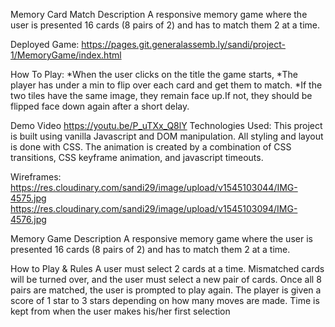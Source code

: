 

Memory Card Match
Description
A responsive memory game where the user is presented 16 cards (8 pairs of 2) and has to match them 2 at a time.


Deployed Game:
https://pages.git.generalassemb.ly/sandi/project-1/MemoryGame/index.html

How To Play:
*When the user clicks on the title the game starts, 
 	*The player has under a min to flip over each card and get them to match.
 	*If the two tiles have the same image, they remain face up.If not, they should be flipped face down again after a short delay.



Demo Video
    https://youtu.be/P_uTXx_Q8lY
Technologies Used:
This project is built using vanilla Javascript and DOM manipulation. All styling and layout is done with CSS. The animation is created by a combination of CSS transitions, CSS keyframe animation, and javascript timeouts.

Wireframes:
https://res.cloudinary.com/sandi29/image/upload/v1545103044/IMG-4575.jpg
https://res.cloudinary.com/sandi29/image/upload/v1545103094/IMG-4576.jpg


Memory Game
Description
A responsive memory game where the user is presented 16 cards (8 pairs of 2) and has to match them 2 at a time.


How to Play & Rules
A user must select 2 cards at a time.
Mismatched cards will be turned over, and the user must select a new pair of cards.
Once all 8 pairs are matched, the user is prompted to play again.
The player is given a score of 1 star to 3 stars depending on how many moves are made.
Time is kept from when the user makes his/her first selection


